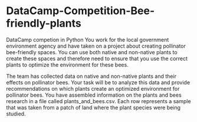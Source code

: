 # DataCamp-Competition-Bee-friendly-plants
DataCamp competion in Python
You work for the local government environment agency and have taken on a project about creating pollinator bee-friendly spaces. You can use both native and non-native plants to create these spaces and therefore need to ensure that you use the correct plants to optimize the environment for these bees.

The team has collected data on native and non-native plants and their effects on pollinator bees. Your task will be to analyze this data and provide recommendations on which plants create an optimized environment for pollinator bees.
You have assembled information on the plants and bees research in a file called plants_and_bees.csv. Each row represents a sample that was taken from a patch of land where the plant species were being studied.
